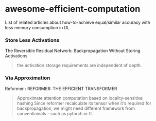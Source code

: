 # awesome-efficient-computation
List of related articles about how-to-achieve equal/similar accuracy with less memory consumption in DL

### Store Less Activations
The Reversible Residual Network: Backpropagation Without Storing Activations 
> the activation storage requirements are independent of depth.

### Via Approximation
Reformer : REFORMER: THE EFFICIENT TRANSFORMER
> Approximate attention computation based on locality-sensitive hashing 
> Since reformer recalculate its tensor when it's required for backpropagation, we might need different framework from conventioinals - such as pytorch or tf.

